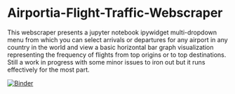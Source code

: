 # Airportia-Flight-Traffic-Webscraper
This webscraper presents a jupyter notebook ipywidget multi-dropdown menu from which you can select arrivals or departures for any airport in any country in the world and view a basic horizontal bar graph visualization representing the frequency of flights from top origins or to top destinations. Still a work in progress with some minor issues to iron out but it runs effectively for the most part. 

[![Binder](https://mybinder.org/badge_logo.svg)](https://mybinder.org/v2/gh/bigarnold/Airportia-Flight-Traffic-Webscraper/HEAD?urlpath=https%3A%2F%2Fgithub.com%2Fbigarnold%2FAirportia-Flight-Traffic-Webscraper%2Fblob%2Fmain%2FAirportia%2520Flight%2520Traffic%2520Webscraper.ipynb)


